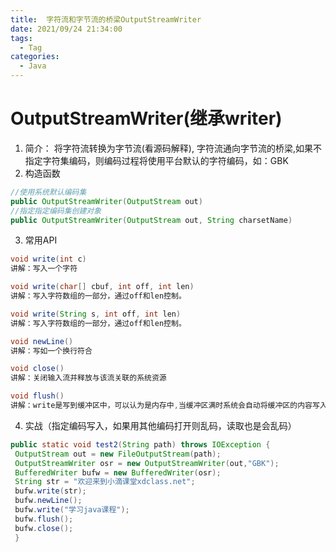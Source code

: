 ```yaml
---
title:  字符流和字节流的桥梁OutputStreamWriter
date: 2021/09/24 21:34:00
tags:
  - Tag
categories:
  - Java
---
```


# OutputStreamWriter(继承writer)
1. 简介：
将字符流转换为字节流(看源码解释), 字符流通向字节流的桥梁,如果不指定字符集编码，则编码过程将使⽤平台默认的字符编码，如：GBK
2. 构造函数
```java
//使⽤系统默认编码集
public OutputStreamWriter(OutputStream out)
//指定指定编码集创建对象
public OutputStreamWriter(OutputStream out, String charsetName)
```
3. 常⽤API
```java
void write(int c)
讲解：写⼊⼀个字符

void write(char[] cbuf, int off, int len)
讲解：写⼊字符数组的⼀部分，通过off和len控制。

void write(String s, int off, int len)
讲解：写⼊字符数组的⼀部分，通过off和len控制。

void newLine()
讲解：写如⼀个换⾏符合

void close()
讲解：关闭输⼊流并释放与该流关联的系统资源

void flush()
讲解：write是写到缓冲区中，可以认为是内存中,当缓冲区满时系统会⾃动将缓冲区的内容写⼊⽂件，但是⼀般还有⼀部分有可能会留在内存这个缓冲区中, 所以需要调⽤flush空缓冲区数据。
```

4. 实战（指定编码写⼊，如果⽤其他编码打开则乱码，读取也是会乱码）
```java
public static void test2(String path) throws IOException {
 OutputStream out = new FileOutputStream(path);
 OutputStreamWriter osr = new OutputStreamWriter(out,"GBK");
 BufferedWriter bufw = new BufferedWriter(osr);
 String str = "欢迎来到⼩滴课堂xdclass.net";
 bufw.write(str);
 bufw.newLine();
 bufw.write("学习java课程");
 bufw.flush();
 bufw.close();
 }
 ```
 